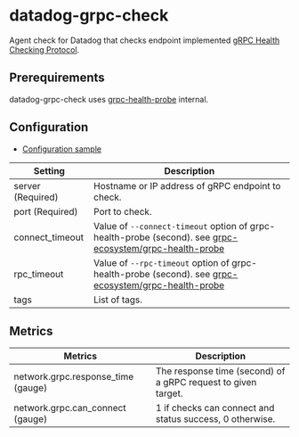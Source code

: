 # datadog-grpc-check

Agent check for Datadog that checks endpoint implemented [gRPC Health Checking Protocol](https://github.com/grpc/grpc/blob/master/doc/health-checking.md).

## Prerequirements

datadog-grpc-check uses [grpc-health-probe](https://github.com/grpc-ecosystem/grpc-health-probe) internal.

## Configuration

- [Configuration sample](conf.d/grpc_check.yaml.example)

| Setting           | Description |
| ------------------| ----------- |
| server (Required) | Hostname or IP address of gRPC endpoint to check. |
| port (Required)   | Port to check. |
| connect_timeout   | Value of `--connect-timeout` option of grpc-health-probe (second). see [grpc-ecosystem/grpc-health-probe](https://github.com/grpc-ecosystem/grpc-health-probe#other-available-flags) |
| rpc_timeout       | Value of `--rpc-timeout` option of grpc-health-probe (second). see [grpc-ecosystem/grpc-health-probe](https://github.com/grpc-ecosystem/grpc-health-probe#other-available-flags) |
| tags              | List of tags. |

## Metrics

| Metrics                            | Description |
| ---------------------------------- | ----------- |
| network.grpc.response_time (gauge) | The response time (second) of a gRPC request to given target. |
| network.grpc.can_connect (gauge)   | 1 if checks can connect and status success, 0 otherwise. |
